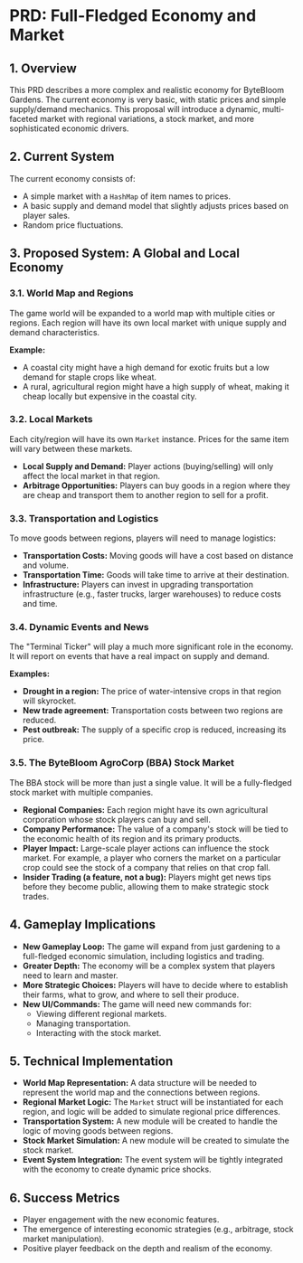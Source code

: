 # PRD: Full-Fledged Economy and Market

## 1. Overview

This PRD describes a more complex and realistic economy for ByteBloom Gardens. The current economy is very basic, with static prices and simple supply/demand mechanics. This proposal will introduce a dynamic, multi-faceted market with regional variations, a stock market, and more sophisticated economic drivers.

## 2. Current System

The current economy consists of:

*   A simple market with a `HashMap` of item names to prices.
*   A basic supply and demand model that slightly adjusts prices based on player sales.
*   Random price fluctuations.

## 3. Proposed System: A Global and Local Economy

### 3.1. World Map and Regions

The game world will be expanded to a world map with multiple cities or regions. Each region will have its own local market with unique supply and demand characteristics.

**Example:**

*   A coastal city might have a high demand for exotic fruits but a low demand for staple crops like wheat.
*   A rural, agricultural region might have a high supply of wheat, making it cheap locally but expensive in the coastal city.

### 3.2. Local Markets

Each city/region will have its own `Market` instance. Prices for the same item will vary between these markets.

*   **Local Supply and Demand:** Player actions (buying/selling) will only affect the local market in that region.
*   **Arbitrage Opportunities:** Players can buy goods in a region where they are cheap and transport them to another region to sell for a profit.

### 3.3. Transportation and Logistics

To move goods between regions, players will need to manage logistics:

*   **Transportation Costs:** Moving goods will have a cost based on distance and volume.
*   **Transportation Time:** Goods will take time to arrive at their destination.
*   **Infrastructure:** Players can invest in upgrading transportation infrastructure (e.g., faster trucks, larger warehouses) to reduce costs and time.

### 3.4. Dynamic Events and News

The "Terminal Ticker" will play a much more significant role in the economy. It will report on events that have a real impact on supply and demand.

**Examples:**

*   **Drought in a region:** The price of water-intensive crops in that region will skyrocket.
*   **New trade agreement:** Transportation costs between two regions are reduced.
*   **Pest outbreak:** The supply of a specific crop is reduced, increasing its price.

### 3.5. The ByteBloom AgroCorp (BBA) Stock Market

The BBA stock will be more than just a single value. It will be a fully-fledged stock market with multiple companies.

*   **Regional Companies:** Each region might have its own agricultural corporation whose stock players can buy and sell.
*   **Company Performance:** The value of a company's stock will be tied to the economic health of its region and its primary products.
*   **Player Impact:** Large-scale player actions can influence the stock market. For example, a player who corners the market on a particular crop could see the stock of a company that relies on that crop fall.
*   **Insider Trading (a feature, not a bug):** Players might get news tips before they become public, allowing them to make strategic stock trades.

## 4. Gameplay Implications

*   **New Gameplay Loop:** The game will expand from just gardening to a full-fledged economic simulation, including logistics and trading.
*   **Greater Depth:** The economy will be a complex system that players need to learn and master.
*   **More Strategic Choices:** Players will have to decide where to establish their farms, what to grow, and where to sell their produce.
*   **New UI/Commands:** The game will need new commands for:
    *   Viewing different regional markets.
    *   Managing transportation.
    *   Interacting with the stock market.

## 5. Technical Implementation

*   **World Map Representation:** A data structure will be needed to represent the world map and the connections between regions.
*   **Regional Market Logic:** The `Market` struct will be instantiated for each region, and logic will be added to simulate regional price differences.
*   **Transportation System:** A new module will be created to handle the logic of moving goods between regions.
*   **Stock Market Simulation:** A new module will be created to simulate the stock market.
*   **Event System Integration:** The event system will be tightly integrated with the economy to create dynamic price shocks.

## 6. Success Metrics

*   Player engagement with the new economic features.
*   The emergence of interesting economic strategies (e.g., arbitrage, stock market manipulation).
*   Positive player feedback on the depth and realism of the economy.
